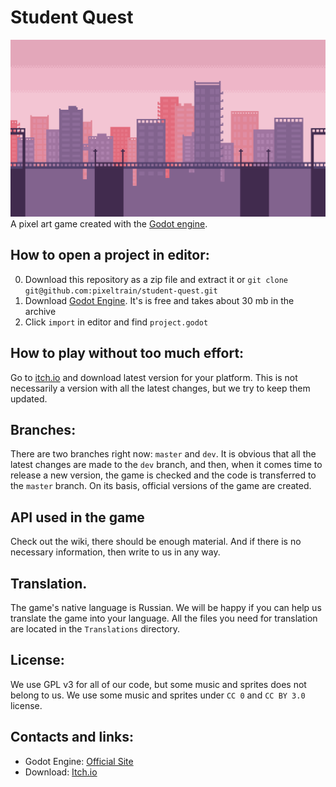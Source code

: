 # Student Quest
![Screenshot 1](Screenshots/City.png)
A pixel art game created with the [Godot engine](https://godotengine.org/).
## How to open a project in editor:
0. Download this repository as a zip file and extract it or `git clone git@github.com:pixeltrain/student-quest.git`
1. Download [Godot Engine](https://godotengine.org/). It's is free and takes about 30 mb in the archive
2. Click `import` in editor and find `project.godot`
## How to play without too much effort:
Go to [itch.io](https://pixeltrain.itch.io/student-quest) and download latest version for your platform. This is not necessarily a version with all the latest changes, but we try to keep them updated.
## Branches:
There are two branches right now: `master` and `dev`. It is obvious that all the latest changes are made to the `dev` branch, and then, when it comes time to release a new version, the game is checked and the code is transferred to the `master` branch. On its basis, official versions of the game are created.
## API used in the game
Check out the wiki, there should be enough material. And if there is no necessary information, then write to us in any way.
## Translation.
The game's native language is Russian. We will be happy if you can help us translate the game into your language. All the files you need for translation are located in the `Translations` directory.
## License:
We use GPL v3 for all of our code, but some music and sprites does not belong to us. We use some music and sprites under `CC 0` and `CC BY 3.0` license.
## Contacts and links:
* Godot Engine: [Official Site](https://godotengine.org/)
* Download: [Itch.io](https://pixeltrain.itch.io/student-quest)
